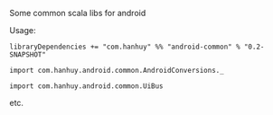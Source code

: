 Some common scala libs for android

Usage:

`libraryDependencies += "com.hanhuy" %% "android-common" % "0.2-SNAPSHOT"`

`import com.hanhuy.android.common.AndroidConversions._`

`import com.hanhuy.android.common.UiBus`

etc.
